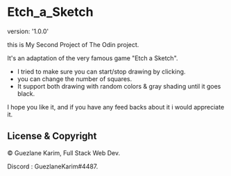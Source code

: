 # Etch_a_Sketch

version: '1.0.0'

this is My Second Project of The Odin project.

It's an adaptation of the very famous game "Etch a Sketch".

- I tried to make sure you can start/stop drawing by clicking.
- you can change the number of squares.
- It support both drawing with random colors & gray shading until it goes black.

I hope you like it, and if you have any feed backs about it i would appreciate it.

## License & Copyright

© Guezlane Karim, Full Stack Web Dev.

Discord : GuezlaneKarim#4487.
